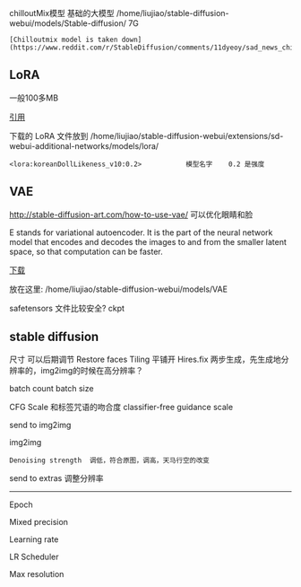 
chilloutMix模型
    基础的大模型
    /home/liujiao/stable-diffusion-webui/models/Stable-diffusion/
    7G

    [Chilloutmix model is taken down](https://www.reddit.com/r/StableDiffusion/comments/11dyeoy/sad_news_chilloutmix_model_is_taken_down/)

## LoRA

一般100多MB

[引用](http://replicate.com/blog/lora-faster-fine-tuning-of-stable-diffusion)

下载的 LoRA 文件放到 /home/liujiao/stable-diffusion-webui/extensions/sd-webui-additional-networks/models/lora/

```
<lora:koreanDollLikeness_v10:0.2>           模型名字    0.2 是强度
```

## VAE

http://stable-diffusion-art.com/how-to-use-vae/
可以优化眼睛和脸

E stands for variational autoencoder. It is the part of the neural network
model that encodes and decodes the images to and from the smaller latent
space, so that computation can be faster.

[下载](https://huggingface.co/stabilityai/sd-vae-ft-mse-original)

放在这里: /home/liujiao/stable-diffusion-webui/models/VAE



safetensors 文件比较安全?
ckpt        


## stable diffusion

尺寸                可以后期调节
Restore faces
Tiling              平铺开
Hires.fix           两步生成，先生成地分辨率的，img2img的时候在高分辨率？

batch count
batch size

CFG Scale
    和标签咒语的吻合度
    classifier-free guidance scale

send to img2img


img2img

    Denoising strength  调低，符合原图，调高，天马行空的改变

send to extras
    调整分辨率

---

Epoch

Mixed precision

Learning rate

LR Scheduler

Max resolution

